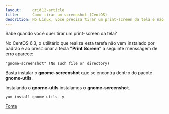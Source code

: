 ```yaml
---
layout:     grid12-article
title:      Como tirar um screenshot (CentOS)
descrition: No Linux, você precisa tirar um print-screen da tela e não sabe como?
---
```


Sabe quando você quer tirar um print-screen da tela? 

No CentOS 6.3, o utilitário que realiza esta tarefa não vem instalado por padrão e ao prescionar a tecla __"Print Screen"__
a seguinte menssagem de erro aparece:

    "gnome-screenshot" (No such file or directory)


Basta instalar o __gnome-screenshot__ que se encontra dentro do pacote __gnome-utils__.

Instalando o __gnome-utils__ instalamos  o __gnome-screenshot__.

    yum install gnome-utils -y


[Fonte](http://senecacd.wordpress.com/2012/11/06/taking-screenshots-on-centos-gnome-screenshot-util/ "link-externo")